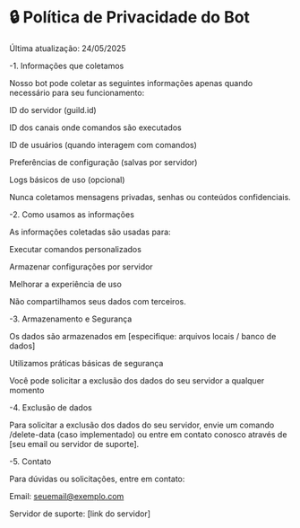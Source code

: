 # 🔒 Política de Privacidade do Bot

Última atualização: 24/05/2025

-1. Informações que coletamos

Nosso bot pode coletar as seguintes informações apenas quando necessário para seu funcionamento:

ID do servidor (guild.id)

ID dos canais onde comandos são executados

ID de usuários (quando interagem com comandos)

Preferências de configuração (salvas por servidor)

Logs básicos de uso (opcional)

Nunca coletamos mensagens privadas, senhas ou conteúdos confidenciais.

-2. Como usamos as informações

As informações coletadas são usadas para:

Executar comandos personalizados

Armazenar configurações por servidor

Melhorar a experiência de uso

Não compartilhamos seus dados com terceiros.

-3. Armazenamento e Segurança

Os dados são armazenados em [especifique: arquivos locais / banco de dados]

Utilizamos práticas básicas de segurança

Você pode solicitar a exclusão dos dados do seu servidor a qualquer momento

-4. Exclusão de dados

Para solicitar a exclusão dos dados do seu servidor, envie um comando /delete-data (caso implementado) ou entre em contato conosco através de [seu email ou servidor de suporte].

-5. Contato

Para dúvidas ou solicitações, entre em contato:

Email: seuemail@exemplo.com

Servidor de suporte: [link do servidor]

